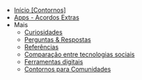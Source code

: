* [Início [Contornos]](#/contornos)
* [Apps - Acordos Extras](/#/Apps)
* Mais
  * [Curiosidades](/#/curiosidades)
  * [Perguntas & Respostas](/#/perguntas-&-respostas)
  * [Referências](/#/referências)
  * [Comparação entre tecnologias sociais](/#/Compara%C3%A7%C3%A3o-entre-tecnologias-sociais)
  * [Ferramentas digitais](/#/Ferramentas-digitais)
  * [Contornos para Comunidades](/#/contornos-para-comunidades)

